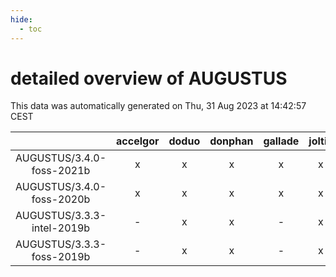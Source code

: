 ```yaml
---
hide:
  - toc
---
```


detailed overview of AUGUSTUS
=============================


This data was automatically generated on Thu, 31 Aug 2023 at 14:42:57 CEST  

| |accelgor|doduo|donphan|gallade|joltik|skitty|swalot|victini|
| :---: | :---: | :---: | :---: | :---: | :---: | :---: | :---: | :---: |
|AUGUSTUS/3.4.0-foss-2021b|x|x|x|x|x|x|x|x|
|AUGUSTUS/3.4.0-foss-2020b|x|x|x|x|x|x|x|x|
|AUGUSTUS/3.3.3-intel-2019b|-|x|x|-|x|x|-|x|
|AUGUSTUS/3.3.3-foss-2019b|-|x|x|-|x|x|-|x|
